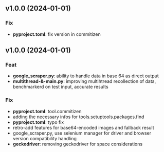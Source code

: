 ## v1.0.0 (2024-01-01)

### Fix

- **pyproject.toml**: fix version in commitizen

## v1.0.0 (2024-01-01)

### Feat

- **google_scraper.py**: ability to handle data in base 64 as direct output
- **multithread-&-main.py**: improving multihtread recollection of data, benchmarkerd on test input, accurate results

### Fix

- **pyproject.toml**: tool.commitizen
- adding the necessary infos for tools.setuptools.packages.find
- **pyproject.toml**: typo fix
- retro-add features for base64-encoded images and fallback result
- google_scraper.py, use selenium manager for driver and browser version compatibility handling
- **geckodriver**: removing geckodriver for space considerations

